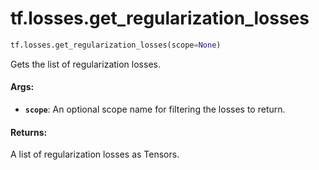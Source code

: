 <div itemscope itemtype="http://developers.google.com/ReferenceObject">
<meta itemprop="name" content="tf.losses.get_regularization_losses" />
<meta itemprop="path" content="Stable" />
</div>

# tf.losses.get_regularization_losses

``` python
tf.losses.get_regularization_losses(scope=None)
```

Gets the list of regularization losses.

#### Args:

* <b>`scope`</b>: An optional scope name for filtering the losses to return.


#### Returns:

A list of regularization losses as Tensors.